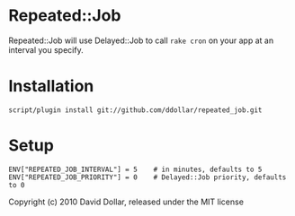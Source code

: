 Repeated::Job
=============

Repeated::Job will use Delayed::Job to call `rake cron` on your app at an
interval you specify.

Installation
============

    script/plugin install git://github.com/ddollar/repeated_job.git

Setup
=====

    ENV["REPEATED_JOB_INTERVAL"] = 5    # in minutes, defaults to 5
    ENV["REPEATED_JOB_PRIORITY"] = 0    # Delayed::Job priority, defaults to 0

Copyright (c) 2010 David Dollar, released under the MIT license
